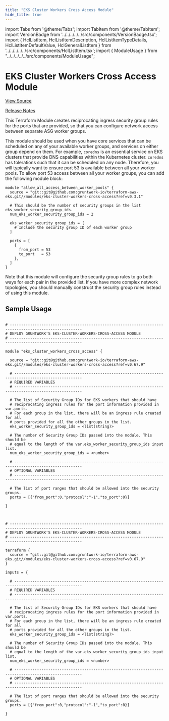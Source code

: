 ```yaml
---
title: "EKS Cluster Workers Cross Access Module"
hide_title: true
---
```


import Tabs from '@theme/Tabs';
import TabItem from '@theme/TabItem';
import VersionBadge from '../../../../../src/components/VersionBadge.tsx';
import { HclListItem, HclListItemDescription, HclListItemTypeDetails, HclListItemDefaultValue, HclGeneralListItem } from '../../../../../src/components/HclListItem.tsx';
import { ModuleUsage } from "../../../../../src/components/ModuleUsage";

<VersionBadge repoTitle="Amazon EKS" version="0.67.9" lastModifiedVersion="0.64.3"/>

# EKS Cluster Workers Cross Access Module

<a href="https://github.com/gruntwork-io/terraform-aws-eks/tree/v0.67.9/modules/eks-cluster-workers-cross-access" className="link-button" title="View the source code for this module in GitHub.">View Source</a>

<a href="https://github.com/gruntwork-io/terraform-aws-eks/releases/tag/v0.64.3" className="link-button" title="Release notes for only versions which impacted this module.">Release Notes</a>

This Terraform Module creates reciprocating ingress security group rules for the ports that are provided, so that you
can configure network access between separate ASG worker groups.

This module should be used when you have core services that can be scheduled on any of your available worker groups, and
services on either group depend on them. For example, `coredns` is an essential service on EKS clusters that provide DNS
capabilities within the Kubernetes cluster. `coredns` has tolerations such that it can be scheduled on any node.
Therefore, you will typically want to ensure port 53 is available between all your worker pools. To allow port 53 access
between all your worker groups, you can add the following module block:

```hcl
module "allow_all_access_between_worker_pools" {
  source = "git::git@github.com:gruntwork-io/terraform-aws-eks.git//modules/eks-cluster-workers-cross-access?ref=v0.3.1"

  # This should be the number of security groups in the list eks_worker_security_group_ids.
  num_eks_worker_security_group_ids = 2

  eks_worker_security_group_ids = [
    # Include the security group ID of each worker group
  ]

  ports = [
    {
      from_port = 53
      to_port   = 53
    },
  ]
}
```

Note that this module will configure the security group rules to go both ways for each pair in the provided list. If you
have more complex network topologies, you should manually construct the security group rules instead of using this
module.

## Sample Usage

<Tabs>
<TabItem value="terraform" label="Terraform" default>

```hcl title="main.tf"

# ------------------------------------------------------------------------------------------------------
# DEPLOY GRUNTWORK'S EKS-CLUSTER-WORKERS-CROSS-ACCESS MODULE
# ------------------------------------------------------------------------------------------------------

module "eks_cluster_workers_cross_access" {

  source = "git::git@github.com:gruntwork-io/terraform-aws-eks.git//modules/eks-cluster-workers-cross-access?ref=v0.67.9"

  # ----------------------------------------------------------------------------------------------------
  # REQUIRED VARIABLES
  # ----------------------------------------------------------------------------------------------------

  # The list of Security Group IDs for EKS workers that should have
  # reciprocating ingress rules for the port information provided in var.ports.
  # For each group in the list, there will be an ingress rule created for all
  # ports provided for all the other groups in the list.
  eks_worker_security_group_ids = <list(string)>

  # The number of Security Group IDs passed into the module. This should be
  # equal to the length of the var.eks_worker_security_group_ids input list.
  num_eks_worker_security_group_ids = <number>

  # ----------------------------------------------------------------------------------------------------
  # OPTIONAL VARIABLES
  # ----------------------------------------------------------------------------------------------------

  # The list of port ranges that should be allowed into the security groups.
  ports = [{"from_port":0,"protocol":"-1","to_port":0}]

}


```

</TabItem>
<TabItem value="terragrunt" label="Terragrunt" default>

```hcl title="terragrunt.hcl"

# ------------------------------------------------------------------------------------------------------
# DEPLOY GRUNTWORK'S EKS-CLUSTER-WORKERS-CROSS-ACCESS MODULE
# ------------------------------------------------------------------------------------------------------

terraform {
  source = "git::git@github.com:gruntwork-io/terraform-aws-eks.git//modules/eks-cluster-workers-cross-access?ref=v0.67.9"
}

inputs = {

  # ----------------------------------------------------------------------------------------------------
  # REQUIRED VARIABLES
  # ----------------------------------------------------------------------------------------------------

  # The list of Security Group IDs for EKS workers that should have
  # reciprocating ingress rules for the port information provided in var.ports.
  # For each group in the list, there will be an ingress rule created for all
  # ports provided for all the other groups in the list.
  eks_worker_security_group_ids = <list(string)>

  # The number of Security Group IDs passed into the module. This should be
  # equal to the length of the var.eks_worker_security_group_ids input list.
  num_eks_worker_security_group_ids = <number>

  # ----------------------------------------------------------------------------------------------------
  # OPTIONAL VARIABLES
  # ----------------------------------------------------------------------------------------------------

  # The list of port ranges that should be allowed into the security groups.
  ports = [{"from_port":0,"protocol":"-1","to_port":0}]

}


```

</TabItem>
</Tabs>


<!-- ##DOCS-SOURCER-START
{
  "originalSources": [
    "https://github.com/gruntwork-io/terraform-aws-eks/tree/v0.67.9/modules/eks-cluster-workers-cross-access/readme.md",
    "https://github.com/gruntwork-io/terraform-aws-eks/tree/v0.67.9/modules/eks-cluster-workers-cross-access/variables.tf",
    "https://github.com/gruntwork-io/terraform-aws-eks/tree/v0.67.9/modules/eks-cluster-workers-cross-access/outputs.tf"
  ],
  "sourcePlugin": "module-catalog-api",
  "hash": "95060ef8b54ae4e522f065fd9590ba37"
}
##DOCS-SOURCER-END -->
